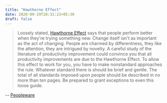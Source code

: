 ```yaml
---
title: "Hawthorne Effect"
date: 2020-09-29T20:31:23+05:30
draft: false
---
```



> Loosely stated, [Hawthorne Effect][1] says that people perform better when they're trying something new. Change itself isn't as important as the act of changing. People are charmed by differentness, they like the attention, they are intrigued by novelty. A careful study of the literature of productivity improvement could convince you that all productivity improvements are due to the Hawthorne Effect. To allow this effect to work for you, you have to make nonstandard approaches the rule. Whatever standard there is should be brief and gentle. The total of all standards imposed upon people should be described in no more than ten pages. Be prepared to grant exceptions to even this loose guide.

-- [Peopleware][2]

[1]: https://en.wikipedia.org/wiki/Hawthorne_effect
[2]: https://en.wikipedia.org/wiki/Peopleware:_Productive_Projects_and_Teams
